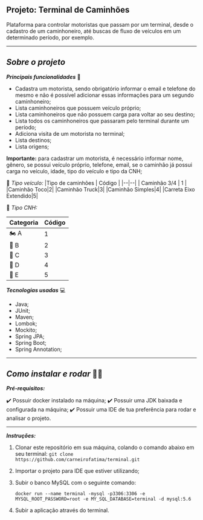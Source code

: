 


**Projeto: Terminal de Caminhões**
-
Plataforma para controlar motoristas que passam por um terminal, desde o cadastro de um caminhoneiro, até buscas de fluxo de veículos em um determinado período, por exemplo.
_________

## *Sobre o projeto*

***Principais funcionalidades***  🚚

 - Cadastra um motorista, sendo obrigatório informar o email e telefone do mesmo e não é possível adicionar essas informações para um segundo caminhoneiro;
 - Lista caminhoneiros que possuem veículo próprio;
 - Lista caminhoneiros que não possuem carga para voltar ao seu destino;
 - Lista todos os caminhoneiros que passaram pelo terminal durante um período;
 - Adiciona visita de um motorista no terminal;
 - Lista destinos;
 - Lista origens;
 
 **Importante:** para cadastrar um motorista, é necessário informar nome, gênero, se possui veículo próprio, telefone, email,  se o caminhão já possui carga no veículo, idade, tipo do veículo e tipo da CNH;

 🚗 *Tipo veículo:*
|Tipo de caminhões | Código  |
|--|--|
| Caminhão 3/4 | 1  |
|Caminhão Toco|2|
|Caminhão Truck|3|
|Caminhão Simples|4|
|Carreta Eixo Extendido|5|



📄  *Tipo CNH:*

 
|Categoria| Código   |
|--|--|
|🏍️  A| 1 |
|🚗 B  | 2 |
|🚛 C  |  3|
|🚌 D  |  4|
|🚚 E  |  5|


 

 ***Tecnologias usadas*** 💻
 

 - Java;
 - JUnit;
 -  Maven;
 -  Lombok;
 -  Mockito;
 - Spring JPA;
 - Spring Boot;
 - Spring Annotation;
 
 ---
 

## *Como instalar e rodar* 👩‍💻
***Pré-requisitos:***

✔️ Possuir docker instalado na máquina;
✔️ Possuir uma JDK baixada e configurada na máquina;
✔️ Possuir uma IDE de tua preferência para rodar  e analisar o projeto.

 ---
***Instruções:***

 1. Clonar este repositório em sua máquina, colando o comando abaixo em seu terminal:
  `git clone https://github.com/carneirofatima/terminal.git`
 
 2. Importar o projeto para IDE que estiver utilizando;
 3. Subir o banco MySQL com o seguinte comando: 
 

    `docker run --name terminal -mysql -p3306:3306 -e MYSQL_ROOT_PASSWORD=root -e MY_SQL_DATABASE=terminal -d mysql:5.6`
    

 4. Subir a aplicação através do terminal.
